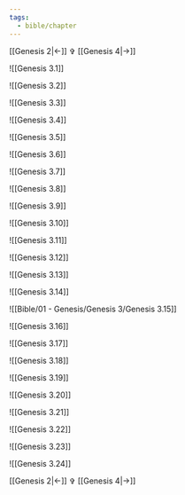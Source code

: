 ```yaml
---
tags:
  - bible/chapter
---
```

[[Genesis 2|<-]] ✞ [[Genesis 4|->]]

![[Genesis 3.1]]

![[Genesis 3.2]]

![[Genesis 3.3]]

![[Genesis 3.4]]

![[Genesis 3.5]]


![[Genesis 3.6]]


![[Genesis 3.7]]

![[Genesis 3.8]]

![[Genesis 3.9]]

![[Genesis 3.10]]

![[Genesis 3.11]]

![[Genesis 3.12]]

![[Genesis 3.13]]

![[Genesis 3.14]]

![[Bible/01 - Genesis/Genesis 3/Genesis 3.15]]

![[Genesis 3.16]]

![[Genesis 3.17]]

![[Genesis 3.18]]

![[Genesis 3.19]]

![[Genesis 3.20]]

![[Genesis 3.21]]

![[Genesis 3.22]]

![[Genesis 3.23]]

![[Genesis 3.24]]

[[Genesis 2|<-]] ✞ [[Genesis 4|->]]
